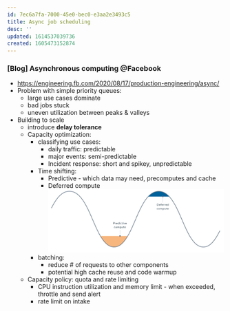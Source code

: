 ```yaml
---
id: 7ec6a7fa-7000-45e0-bec0-e3aa2e3493c5
title: Async job scheduling
desc: ''
updated: 1614537039736
created: 1605473152874
---
```


### [Blog] Asynchronous computing @Facebook
- https://engineering.fb.com/2020/08/17/production-engineering/async/
- Problem with simple priority queues: 
    - large use cases dominate
    - bad jobs stuck 
    - uneven utilization between peaks & valleys 
- Building to scale
    - introduce **delay tolerance**
    - Capacity optimization: 
        - classifying use cases:
            - daily traffic: predictable
            - major events: semi-predictable
            - Incident response: short and spikey, unpredictable
        - Time shifting: 
            - Predictive - which data may need, precomputes and cache
            - Deferred compute
            ![](/assets/images/2020-11-15-15-53-52.png)
        - batching: 
            - reduce # of requests to other components 
            - potential high cache reuse and code warmup
    -  Capacity policy: quota and rate limiting
        - CPU instruction utilization and memory limit - when exceeded, throttle and send alert
        - rate limit on intake
    
